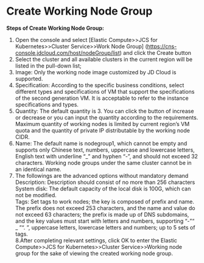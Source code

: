 
# Create Working Node Group

**Steps of Create Working Node Group:**

 1. Open the console and select [Elastic Compute>>JCS for Kubernetes>>Cluster Service>>Work Node Group] (https://cns-console.jdcloud.com/host/nodeGroup/list) and click the Create button
 2. Select the cluster and all available clusters in the current region will be listed in the pull-down list;
 3. Image: Only the working node image customized by JD Cloud is supported.
 4. Specification: According to the specific business conditions, select different types and specifications of VM that support the specifications of the second generation VM. It is acceptable to refer to the instance specifications and types.
 5. Quantity: The default quantity is 3. You can click the button of increase or decrease or you can input the quantity according to the requirements. Maximum quantity of working nodes is limited by current region’s VM quota and the quantity of private IP distributable by the working node CIDR.
 6. Name: The default name is nodegroup1, which cannot be empty and supports only Chinese text, numbers, uppercase and lowercase letters, English text with underline “_” and hyphen “-”, and should not exceed 32 characters. Working node groups under the same cluster cannot be in an identical name.
 7. The followings are the advanced options without mandatory demand  
 Description: Description should consist of no more than 256 characters  
 System disk: The default capacity of the local disk is 100G, which can not be modified.  
 Tags: Set tags to work nodes; the key is composed of prefix and name. The prefix does not exceed 253 characters, and the name and value do not exceed 63 characters; the prefix is made up of DNS subdomains, and the key values must start with letters and numbers, supporting “-”“ _ ”“. ”, uppercase letters, lowercase letters and numbers; up to 5 sets of tags.  
8.After completing relevant settings, click OK to enter the Elastic Compute>>JCS for Kubernetes>>Cluster Service>>Working node group for the sake of viewing the created working node group.
